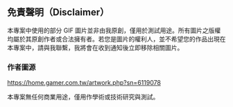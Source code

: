 ## 免責聲明（Disclaimer）
本專案中使用的部分 GIF 圖片並非由我原創，僅用於測試用途。所有圖片之版權均屬於其原創作者或合法擁有者。若您是圖片的權利人，並不希望您的作品出現在本專案中，請與我聯繫，我將會在收到通知後立即移除相關圖片。

### 作者圖源
https://home.gamer.com.tw/artwork.php?sn=6119078

本專案無任何商業用途，僅用作學術或技術研究與測試。